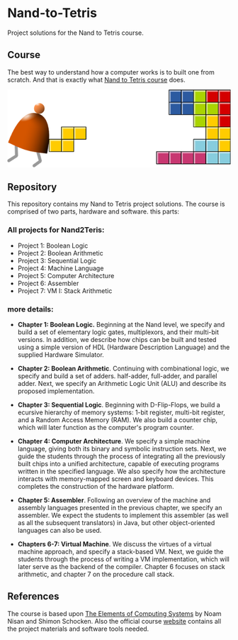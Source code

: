 # Nand-to-Tetris

Project solutions for the Nand to Tetris course.


## Course

The best way to understand how a computer works is to built one from scratch. And that is exactly what [Nand to Tetris course](https://www.nand2tetris.org) does.

![Course Logo](assets/images/N2TLogo.png)

## Repository

This repository contains my Nand to Tetris project solutions. The course is comprised of two parts, hardware and software. this parts:
### All projects for Nand2Teris:
* Project 1: Boolean Logic
* Project 2: Boolean Arithmetic
* Project 3: Sequential Logic   
* Project 4: Machine Language 
* Project 5: Computer Architecture  
* Project 6: Assembler   
* Project 7: VM I: Stack Arithmetic   

### more details:

* **Chapter 1: Boolean Logic.** Beginning at the Nand level, we specify and build a set of elementary logic gates, multiplexors, and their multi-bit versions. In addition, we describe how chips can be built and tested using a simple version of HDL (Hardware Description Language) and the supplied Hardware Simulator.

* **Chapter 2: Boolean Arithmetic**. Continuing with combinational logic, we specify and build a set of adders. half-adder, full-adder, and parallel adder. Next, we specify an Arithmetic Logic Unit (ALU) and describe its proposed implementation.
* **Chapter 3: Sequential Logic**. Beginning with D-Flip-Flops, we build a ecursive hierarchy of memory systems: 1-bit register, multi-bit register, and a Random Access Memory (RAM). We also build a counter chip, which will later function as the computer's program counter.

* **Chapter 4: Computer Architecture**. We specify a simple machine language, giving both its binary and symbolic instruction sets. Next, we guide the students through the process of integrating all the previously built chips into a unified architecture, capable of executing programs written in the specified language. We also specify how the architecture interacts with memory-mapped screen and keyboard devices. This completes the construction of the hardware platform.

* **Chapter 5: Assembler**. Following an overview of the machine and assembly languages presented in the previous chapter, we specify an assembler. We expect the students to implement this assembler (as well as all the subsequent translators) in Java, but other object-oriented languages can also be used.

* **Chapters 6-7: Virtual Machine**. We discuss the virtues of a virtual machine approach, and specify a stack-based VM. Next, we guide the students through the process of writing a VM implementation, which will later serve as the backend of the compiler. Chapter 6 focuses on stack arithmetic, and chapter 7 on the procedure call stack.



## References

The course is based upon [The Elements of Computing Systems](https://www.amazon.com/Elements-Computing-Systems-Building-Principles/dp/0262640686/) by Noam Nisan and Shimon Schocken. Also the official course [website](https://www.nand2tetris.org) contains all the project materials and software tools needed. 



